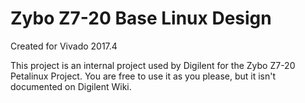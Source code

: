 # Zybo Z7-20 Base Linux Design
Created for Vivado 2017.4

This project is an internal project used by Digilent for the Zybo Z7-20 
Petalinux Project. You are free to use it as you please, but it isn't 
documented on Digilent Wiki.


